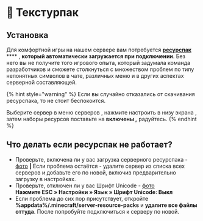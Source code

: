# 🧩 Текстурпак

## Установка

Для комфортной игры на нашем сервере вам потребуется [**ресурспак**](../unikalnye-dopolneniya-i-prochie-osobennosti/mekhaniki-servera.md#resurs-paki) **** , **который автоматически загружается при подключении**. Без него вы не получите того игрового опыта, который задумала команда разработчиков и сможете столкнуться с множеством проблем по типу непонятных символов в чате, различных меню и в других аспектах серверной составляющей.

{% hint style="warning" %}
Если вы случайно отказались от скачивания ресурспака, то не стоит беспокоится.

Выберите сервер в меню серверов , нажмите настроить в низу экрана , затем наборы ресурсов поставьте на **включены ,** радуйтесь.
{% endhint %}

## Что делать если ресурспак не работает?

* Проверьте, включена ли у вас загрузка серверного ресурспака - [фото](https://imgur.com/a/UbwRVfR) **|** Если проблема остаётся - удалите сервер из списка всех серверов и добавьте его по новой, включив предварительно загрузку в настройках.
* Проверьте, отключен ли у вас Шрифт Unicode - [фото](https://imgur.com/a/8Fnj7Vq)\
  **Нажмите ESC » Настройки » Язык » Шрифт Unicode: Выкл**&#x20;
* Если проблема до сих пор присутствует, откройте **%appdata%/.minecraft/server-resource-packs** и **удалите все файлы оттуда**. После попробуйте подключиться к серверу по новой.
